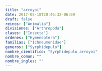 ```yaml
---
title: "arroyoi"
date: 2017-08-18T20:46:32-06:00
draft: false
reinos: ["Animalia"]
divisiones: ["Arthropoda"]
clases: ["Insecta"]
ordenes: ["Hymenoptera"]
familias: ["Ichneumonidae"]
generos: ["Syrphidepulo"]
nombre_cientifico: "Syrphidepulo arroyoi"
nombre_comun: ""
nombre_ingles: ""
---
```

